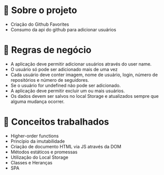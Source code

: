 # 📜 Sobre o projeto 
- Criação do Github Favorites
- Consumo da api do github para adicionar usuários 

# 📑 Regras de negócio
- A aplicação deve permitir adicionar usuários através do user name.
- O usuário só pode ser adicionado mais de uma vez
- Cada usuário deve conter imagem, nome de usuário, login, número de repositórios e número de seguidores.
- Se o usuário for undefined não pode ser adicionado.
- A aplicação deve permitir excluir um ou mais usuários.
- Os dados devem ser salvos no local Storage e atualizados sempre que alguma mudança ocorrer.

# 🥇 Conceitos trabalhados
- Higher-order functions
- Princípio da imutabilidade
- Criação de documento HTML via JS através da DOM
- Métodos estáticos e promessas
- Utilização do Local Storage
- Classes e Heranças
- SPA
